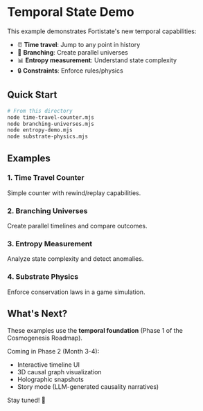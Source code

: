 # Temporal State Demo

This example demonstrates Fortistate's new temporal capabilities:

- ⏰ **Time travel**: Jump to any point in history
- 🌿 **Branching**: Create parallel universes
- 📊 **Entropy measurement**: Understand state complexity
- 🔒 **Constraints**: Enforce rules/physics

## Quick Start

```bash
# From this directory
node time-travel-counter.mjs
node branching-universes.mjs
node entropy-demo.mjs
node substrate-physics.mjs
```

## Examples

### 1. Time Travel Counter
Simple counter with rewind/replay capabilities.

### 2. Branching Universes
Create parallel timelines and compare outcomes.

### 3. Entropy Measurement
Analyze state complexity and detect anomalies.

### 4. Substrate Physics
Enforce conservation laws in a game simulation.

## What's Next?

These examples use the **temporal foundation** (Phase 1 of the Cosmogenesis Roadmap).

Coming in Phase 2 (Month 3-4):
- Interactive timeline UI
- 3D causal graph visualization
- Holographic snapshots
- Story mode (LLM-generated causality narratives)

Stay tuned! 🚀
